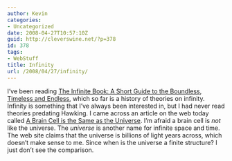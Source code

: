 ```yaml
---
author: Kevin
categories:
- Uncategorized
date: 2008-04-27T10:57:10Z
guid: http://cleverswine.net/?p=378
id: 378
tags:
- WebStuff
title: Infinity
url: /2008/04/27/infinity/
---
```


I&#8217;ve been reading [The Infinite Book: A Short Guide to the Boundless, Timeless and Endless](http://www.amazon.com/Infinite-Book-Boundless-Timeless-Endless/dp/1400032245/), which so far is a history of theories on infinity. Infinity is something that I&#8217;ve always been interested in, but I had never read theories predating Hawking. I came across an article on the web today called [A Brain Cell is the Same as the Universe](http://sprott.physics.wisc.edu/pickover/pc/brain-universe.html). I&#8217;m afraid a brain cell is _not_ like the universe. The _universe_ is another name for infinite space and time. The web site claims that the universe is billions of light years across, which doesn&#8217;t make sense to me. Since when is the universe a finite structure? I just don&#8217;t see the comparison.
